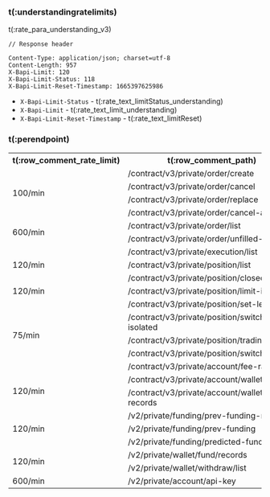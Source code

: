 ### t(:understandingratelimits)
t(:rate_para_understanding_v3)

```
// Response header

Content-Type: application/json; charset=utf-8
Content-Length: 957
X-Bapi-Limit: 120
X-Bapi-Limit-Status: 118
X-Bapi-Limit-Reset-Timestamp: 1665397625986
```

* `X-Bapi-Limit-Status` - t(:rate_text_limitStatus_understanding)
* `X-Bapi-Limit` - t(:rate_text_limit_understanding)
* `X-Bapi-Limit-Reset-Timestamp` - t(:rate_text_limitReset)

### t(:perendpoint)
<table class="custom_table">
  <tr>
    <th>t(:row_comment_rate_limit)</th>
    <th>t(:row_comment_path)</th>
    <th>t(:row_comment_consume)</th>
  </tr>
  <tr>
    <td rowspan="5">100/min</td>  
  </tr>
  <tr><td>/contract/v3/private/order/create  </td><td>1 / request</td></tr>
  <tr><td>/contract/v3/private/order/cancel  </td><td>1 / request</td></tr>
  <tr><td>/contract/v3/private/order/replace </td><td>1 / request</td></tr>
  <tr><td>/contract/v3/private/order/cancel-all  </td><td>10 / request</td></tr>
  <tr>
    <td rowspan="3">600/min</td>
  </tr>
  <tr><td>/contract/v3/private/order/list </td><td>1 / request</td></tr>
  <tr><td>/contract/v3/private/order/unfilled-orders </td><td>1 / request</td></tr>
  <tr>
    <td rowspan="4">120/min</td>
  </tr>
  <tr><td>/contract/v3/private/execution/list</td><td>1 / request</td></tr>
  <tr><td>/contract/v3/private/position/list</td><td>1 / request</td></tr>
  <tr><td>/contract/v3/private/position/closed-pnl</td><td>1 / request</td></tr>
  <tr>
    <td rowspan="2">120/min</td>
    <tr><td>/contract/v3/private/position/limit-info</td>
    <td>12 / request</td>
  </tr>
  <tr>
    <td rowspan="5">75/min</td>
    <td>/contract/v3/private/position/set-leverage </td>
    <td>1 / request</td>
  </tr>
  <tr><td>/contract/v3/private/position/switch-isolated</td><td>1 / request</td></tr>
  <tr><td>/contract/v3/private/position/trading-stop</td><td>1 / request</td></tr>
  <tr><td>/contract/v3/private/position/switch-mode</td><td>1 / request</td></tr>
  <tr><td>/contract/v3/private/account/fee-rate</td><td>1 / request</td></tr>
  <tr>
    <td rowspan="3">120/min</td>
  </tr>
  <tr><td>/contract/v3/private/account/wallet/balance</td><td>1 / request</td></tr>
    <tr><td>/contract/v3/private/account/wallet/fund-records</td><td>1 / request</td></tr>
  <tr>
    <td rowspan="4">120/min</td>
    <tr><td>/v2/private/funding/prev-funding-rate</td>
    <td>1 / request</td>
  </tr>
  <tr><td>/v2/private/funding/prev-funding</td><td>1 / request</td></tr>
  <tr><td>/v2/private/funding/predicted-funding</td><td>1 / request</td></tr>
  <tr>
    <td rowspan="3">120/min</td>
    <tr><td>/v2/private/wallet/fund/records</td>
    <td>1 / request</td>
  </tr>
<tr><td>/v2/private/wallet/withdraw/list</td><td>1 / request</td></tr>
<tr>
    <td rowspan="2">600/min</td>
    <tr><td>/v2/private/account/api-key</td>
    <td>1 / request</td>
  </tr>
</table>
